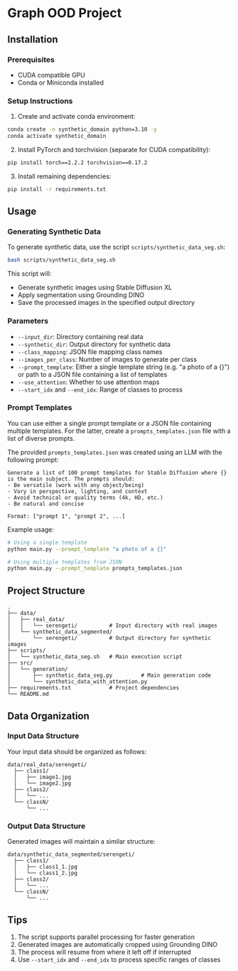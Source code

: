 # Graph OOD Project

## Installation

### Prerequisites
- CUDA compatible GPU
- Conda or Miniconda installed

### Setup Instructions

1. Create and activate conda environment:
```bash
conda create -n synthetic_domain python=3.10 -y
conda activate synthetic_domain
```

2. Install PyTorch and torchvision (separate for CUDA compatibility):
```bash
pip install torch==2.2.2 torchvision==0.17.2
```

3. Install remaining dependencies:
```bash
pip install -r requirements.txt
```

## Usage

### Generating Synthetic Data
To generate synthetic data, use the script `scripts/synthetic_data_seg.sh`:

```bash
bash scripts/synthetic_data_seg.sh
```

This script will:
- Generate synthetic images using Stable Diffusion XL
- Apply segmentation using Grounding DINO
- Save the processed images in the specified output directory

### Parameters
- `--input_dir`: Directory containing real data
- `--synthetic_dir`: Output directory for synthetic data
- `--class_mapping`: JSON file mapping class names
- `--images_per_class`: Number of images to generate per class
- `--prompt_template`: Either a single template string (e.g. "a photo of a {}") or path to a JSON file containing a list of templates
- `--use_attention`: Whether to use attention maps
- `--start_idx` and `--end_idx`: Range of classes to process

### Prompt Templates
You can use either a single prompt template or a JSON file containing multiple templates. For the latter, create a `prompts_templates.json` file with a list of diverse prompts.

The provided `prompts_templates.json` was created using an LLM with the following prompt:
```
Generate a list of 100 prompt templates for Stable Diffusion where {} is the main subject. The prompts should:
- Be versatile (work with any object/being)
- Vary in perspective, lighting, and context
- Avoid technical or quality terms (4k, HD, etc.)
- Be natural and concise

Format: ["prompt 1", "prompt 2", ...]
```

Example usage:
```bash
# Using a single template
python main.py --prompt_template "a photo of a {}"

# Using multiple templates from JSON
python main.py --prompt_template prompts_templates.json
```

## Project Structure
```
.
├── data/
│   ├── real_data/
│   │   └── serengeti/          # Input directory with real images
│   └── synthetic_data_segmented/
│       └── serengeti/          # Output directory for synthetic images
├── scripts/
│   └── synthetic_data_seg.sh   # Main execution script
├── src/
│   └── generation/
│       ├── synthetic_data_seg.py         # Main generation code
│       └── synthetic_data_with_attention.py
├── requirements.txt            # Project dependencies
└── README.md
```

## Data Organization

### Input Data Structure
Your input data should be organized as follows:
```
data/real_data/serengeti/
  ├── class1/
  │   ├── image1.jpg
  │   └── image2.jpg
  ├── class2/
  │   └── ...
  └── classN/
      └── ...
```

### Output Data Structure
Generated images will maintain a similar structure:
```
data/synthetic_data_segmented/serengeti/
  ├── class1/
  │   ├── class1_1.jpg
  │   └── class1_2.jpg
  ├── class2/
  │   └── ...
  └── classN/
      └── ...
```

## Tips
1. The script supports parallel processing for faster generation
2. Generated images are automatically cropped using Grounding DINO
3. The process will resume from where it left off if interrupted
4. Use `--start_idx` and `--end_idx` to process specific ranges of classes 